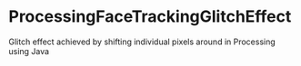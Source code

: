 # ProcessingFaceTrackingGlitchEffect
Glitch effect achieved by shifting individual pixels around in Processing using Java

